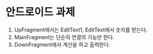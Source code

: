 # 안드로이드 과제
1. UpFragment에서는 EditText1, EditText에서 숫자를 받는다.
2. MainFragment는 단순히 연결의 기능만 한다.
3. DownFragment에서 계산을 하고 출력한다.
